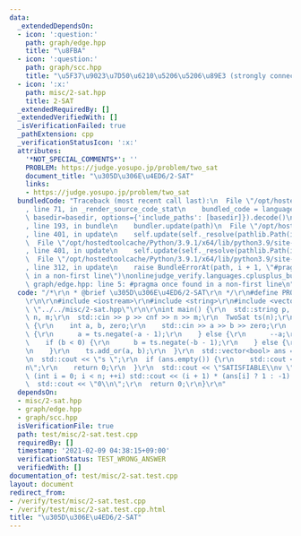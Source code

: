 ```yaml
---
data:
  _extendedDependsOn:
  - icon: ':question:'
    path: graph/edge.hpp
    title: "\u8FBA"
  - icon: ':question:'
    path: graph/scc.hpp
    title: "\u5F37\u9023\u7D50\u6210\u5206\u5206\u89E3 (strongly connected components)"
  - icon: ':x:'
    path: misc/2-sat.hpp
    title: 2-SAT
  _extendedRequiredBy: []
  _extendedVerifiedWith: []
  _isVerificationFailed: true
  _pathExtension: cpp
  _verificationStatusIcon: ':x:'
  attributes:
    '*NOT_SPECIAL_COMMENTS*': ''
    PROBLEM: https://judge.yosupo.jp/problem/two_sat
    document_title: "\u305D\u306E\u4ED6/2-SAT"
    links:
    - https://judge.yosupo.jp/problem/two_sat
  bundledCode: "Traceback (most recent call last):\n  File \"/opt/hostedtoolcache/Python/3.9.1/x64/lib/python3.9/site-packages/onlinejudge_verify/documentation/build.py\"\
    , line 71, in _render_source_code_stat\n    bundled_code = language.bundle(stat.path,\
    \ basedir=basedir, options={'include_paths': [basedir]}).decode()\n  File \"/opt/hostedtoolcache/Python/3.9.1/x64/lib/python3.9/site-packages/onlinejudge_verify/languages/cplusplus.py\"\
    , line 193, in bundle\n    bundler.update(path)\n  File \"/opt/hostedtoolcache/Python/3.9.1/x64/lib/python3.9/site-packages/onlinejudge_verify/languages/cplusplus_bundle.py\"\
    , line 401, in update\n    self.update(self._resolve(pathlib.Path(included), included_from=path))\n\
    \  File \"/opt/hostedtoolcache/Python/3.9.1/x64/lib/python3.9/site-packages/onlinejudge_verify/languages/cplusplus_bundle.py\"\
    , line 401, in update\n    self.update(self._resolve(pathlib.Path(included), included_from=path))\n\
    \  File \"/opt/hostedtoolcache/Python/3.9.1/x64/lib/python3.9/site-packages/onlinejudge_verify/languages/cplusplus_bundle.py\"\
    , line 312, in update\n    raise BundleErrorAt(path, i + 1, \"#pragma once found\
    \ in a non-first line\")\nonlinejudge_verify.languages.cplusplus_bundle.BundleErrorAt:\
    \ graph/edge.hpp: line 5: #pragma once found in a non-first line\n"
  code: "/*\r\n * @brief \u305D\u306E\u4ED6/2-SAT\r\n */\r\n#define PROBLEM \"https://judge.yosupo.jp/problem/two_sat\"\
    \r\n\r\n#include <iostream>\r\n#include <string>\r\n#include <vector>\r\n#include\
    \ \"../../misc/2-sat.hpp\"\r\n\r\nint main() {\r\n  std::string p, cnf;\r\n  int\
    \ n, m;\r\n  std::cin >> p >> cnf >> n >> m;\r\n  TwoSat ts(n);\r\n  while (m--)\
    \ {\r\n    int a, b, zero;\r\n    std::cin >> a >> b >> zero;\r\n    if (a < 0)\
    \ {\r\n      a = ts.negate(-a - 1);\r\n    } else {\r\n      --a;\r\n    }\r\n\
    \    if (b < 0) {\r\n      b = ts.negate(-b - 1);\r\n    } else {\r\n      --b;\r\
    \n    }\r\n    ts.add_or(a, b);\r\n  }\r\n  std::vector<bool> ans = ts.build();\r\
    \n  std::cout << \"s \";\r\n  if (ans.empty()) {\r\n    std::cout << \"UNSATISFIABLE\\\
    n\";\r\n    return 0;\r\n  }\r\n  std::cout << \"SATISFIABLE\\nv \";\r\n  for\
    \ (int i = 0; i < n; ++i) std::cout << (i + 1) * (ans[i] ? 1 : -1) << ' ';\r\n\
    \  std::cout << \"0\\n\";\r\n  return 0;\r\n}\r\n"
  dependsOn:
  - misc/2-sat.hpp
  - graph/edge.hpp
  - graph/scc.hpp
  isVerificationFile: true
  path: test/misc/2-sat.test.cpp
  requiredBy: []
  timestamp: '2021-02-09 04:38:15+09:00'
  verificationStatus: TEST_WRONG_ANSWER
  verifiedWith: []
documentation_of: test/misc/2-sat.test.cpp
layout: document
redirect_from:
- /verify/test/misc/2-sat.test.cpp
- /verify/test/misc/2-sat.test.cpp.html
title: "\u305D\u306E\u4ED6/2-SAT"
---
```

